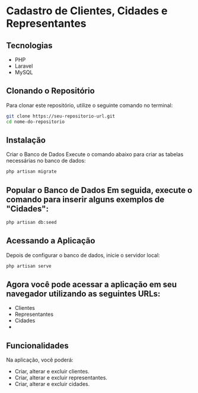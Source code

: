 # Cadastro de Clientes, Cidades e Representantes

## Tecnologias
- PHP
- Laravel
- MySQL

## Clonando o Repositório
Para clonar este repositório, utilize o seguinte comando no terminal:

```bash
git clone https://seu-repositorio-url.git
cd nome-do-repositorio
  ```

## Instalação
Criar o Banco de Dados Execute o comando abaixo para criar as tabelas necessárias no banco de dados:

```bash
php artisan migrate
```

## Popular o Banco de Dados Em seguida, execute o comando para inserir alguns exemplos de "Cidades":

```bash
php artisan db:seed
 ```
## Acessando a Aplicação
Depois de configurar o banco de dados, inicie o servidor local:

```bash
php artisan serve
```

## Agora você pode acessar a aplicação em seu navegador utilizando as seguintes URLs:

- Clientes
- Representantes
- Cidades
- 
## Funcionalidades
Na aplicação, você poderá:

- Criar, alterar e excluir clientes.
- Criar, alterar e excluir representantes.
- Criar, alterar e excluir cidades.
